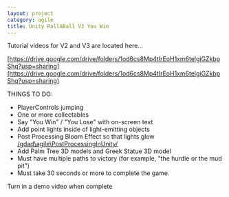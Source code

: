 ```yaml
---
layout: project
category: agile
title: Unity RollABall V3 You Win
---
```


Tutorial videos for V2 and V3 are located here...

[https://drive.google.com/drive/folders/1od6cs8Mp4tIrEoH1xm6telgiGZkbpShq?usp=sharing](https://drive.google.com/drive/folders/1od6cs8Mp4tIrEoH1xm6telgiGZkbpShq?usp=sharing)

THINGS TO DO:

- PlayerControls jumping
- One or more collectables
- Say "You Win" / "You Lose" with on-screen text
- Add point lights inside of light-emitting objects
- Post Processing Bloom Effect so that lights glow [/gdad\agile\PostProcessingInUnity/](/gdad\agile\PostProcessingInUnity/)
- Add Palm Tree 3D models and Greek Statue 3D model
- Must have multiple paths to victory (for example, "the hurdle or the mud pit")
- Must take 30 seconds or more to complete the game.


Turn in a demo video when complete
